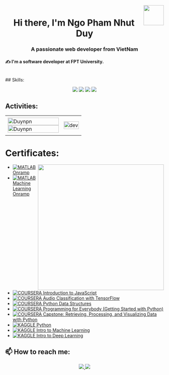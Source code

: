 <!-- <img align="left" width="400" src="https://github.githubassets.com/images/modules/profile/profile-first-repo.svg" /> -->
<img align="right" width="64" src="https://scontent.fsgn19-1.fna.fbcdn.net/v/t39.30808-6/461130644_3867781496768134_5513346438300123937_n.jpg?_nc_cat=107&ccb=1-7&_nc_sid=127cfc&_nc_eui2=AeGfy4qskFVPYRhH-mTJG6XJipaFIydZxt2KloUjJ1nG3bh-f4dQIprZE1yi45JJh-Bi_cXJryS-CDaWe7kls2A1&_nc_ohc=VAfwBgnx1iIQ7kNvgGxI_Cp&_nc_ht=scontent.fsgn19-1.fna&_nc_gid=Asu6OX21essWTIpsllGJaGI&oh=00_AYAGSMW6aGKnuN0ZbjdMjgLoTkgnurp7ZZjp2ZWL9i5fLQ&oe=66FF563B" />
<!-- <img align="right" width="64" src="https://img.icons8.com/color/48/vietnam-circular.png" /> -->

<h1 align='center'>
  Hi there, I'm Ngo Pham Nhut Duy
</h1>
<p align="center">
 <h3 align="center">A passionate web developer from VietNam</h3>
  <h4> ✍ I'm a software developer at FPT University.</h4>
</p>


<br />
## Skills:
<p align="center">
  <img src="https://img.icons8.com/color/48/000000/mysql-logo.png"/>
  <img src="https://img.icons8.com/color/48/000000/github-2.png"/>
  <img src="https://img.icons8.com/color/48/000000/visual-studio-code-2019.png"/>
  <img src="https://img.icons8.com/color/48/null/visual-studio--v2.png"/>
</p>

## Activities:

<table style="width:100%;">
  <tr>
    <td>
      <img src="https://github-readme-stats.vercel.app/api/top-langs/?username=tiennhm&bg_color=FFFFFF00&text_color=179fa3&layout=compact&hide=CSS&langs_count=10&custom_title=Top%20ngôn%20ngữ%20được%20dùng" alt="Duynpn" width="100%"/>
      <img src="https://github-readme-stats.vercel.app/api?username=tiennhm&bg_color=FFFFFF00&text_color=179fa3&show_icons=true&count_private=true&include_all_commits=true&custom_title=Hoạt%20động%20trên%20Github" alt="Duynpn" width="100%"/>
    </td>
    <td>
      <p align="center"> 
        <img src="https://cdn.dribbble.com/users/1059583/screenshots/4171367/coding-freak.gif" alt="dev" width="100%"/>
      </p>
    </td>
  </tr>
</table>

# Certificates:

<img align="right" width="400" src="https://github.githubassets.com/images/modules/profile/profile-joined-github.svg">

- [![MATLAB](https://img.shields.io/badge/-MATLAB-orange) Onramp](https://matlabacademy.mathworks.com/progress/share/certificate.html?id=c2f444b8-d6ce-4eef-9934-48d7fa7da2d1)
- [![MATLAB](https://img.shields.io/badge/-MATLAB-orange) Machine Learning Onramp](https://matlabacademy.mathworks.com/progress/share/certificate.html?id=ad7fb8de-67d7-487f-95ee-f3871a61b1e1)
- [![COURSERA](https://img.shields.io/badge/-COURSERA-green) Introduction to JavaScript](https://www.coursera.org/account/accomplishments/certificate/XFNU3UXCK5DG)
- [![COURSERA](https://img.shields.io/badge/-COURSERA-green) Audio Classification with TensorFlow](https://www.coursera.org/account/accomplishments/certificate/MBSDFCKQ9X8E)
- [![COURSERA](https://img.shields.io/badge/-COURSERA-green) Python Data Structures](https://www.coursera.org/account/accomplishments/certificate/PQMJRCLM7BCQ)
- [![COURSERA](https://img.shields.io/badge/-COURSERA-green) Programming for Everybody (Getting Started with Python)](https://www.coursera.org/account/accomplishments/certificate/V7MK7JDL96DU)
- [![COURSERA](https://img.shields.io/badge/-COURSERA-green) Capstone: Retrieving, Processing, and Visualizing Data with Python](https://www.coursera.org/account/accomplishments/certificate/DVXXD98ESKLP)
- [![KAGGLE](https://img.shields.io/badge/-KAGGLE-blue) Python](https://www.kaggle.com/learn/certification/nguyenhuynhminhtien/python)
- [![KAGGLE](https://img.shields.io/badge/-KAGGLE-blue) Intro to Machine Learning](https://www.kaggle.com/learn/certification/nguyenhuynhminhtien/intro-to-machine-learning)
- [![KAGGLE](https://img.shields.io/badge/-KAGGLE-blue) Intro to Deep Learning](https://www.kaggle.com/learn/certification/nguyenhuynhminhtien/intro-to-deep-learning)


## 📫 How to reach me: <a href="mailto:duynpnse161783@fpt.edu.vn" alt="Email"></a>
<p align="center">
  <a href="https://www.facebook.com/binkamikaze" alt="Facebook">
<img src="https://img.shields.io/badge/Facebook-1877F2?style=for-the-badge&logo=facebooks&logoColor=#white" />  
  </a> 
  <a href="https://github.com/16-Doffy" alt="Github">
    <img src="https://img.icons8.com/fluent/48/000000/github.png"/>
  </a> 
</p>
